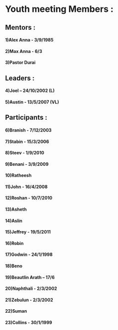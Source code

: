 # Youth meeting Members :

## Mentors :

#### 1)Alex Anna - 3/9/1985
#### 2)Max Anna - 6/3
#### 3)Pastor Durai

## Leaders :

#### 4)Joel – 24/10/2002 (L)
#### 5)Austin - 13/5/2007 (VL)

## Participants :

#### 6)Branish - 7/12/2003
#### 7)Stabin - 15/3/2006
#### 8)Steev - 1/9/2010
#### 9)Benani - 3/9/2009
#### 10)Ratheesh
#### 11)John - 16/4/2008
#### 12)Roshan - 10/7/2010
#### 13)Asheth
#### 14)Aslin
#### 15)Jeffrey - 19/5/2011

#### 16)Robin
#### 17)Godwin - 24/1/1998
#### 18)Beno
#### 19)Beautlin Arath – 17/6
#### 20)Naphthali - 2/3/2002
#### 21)Zebulun - 2/3/2002
#### 22)Suman
#### 23)Collins - 30/1/1999
